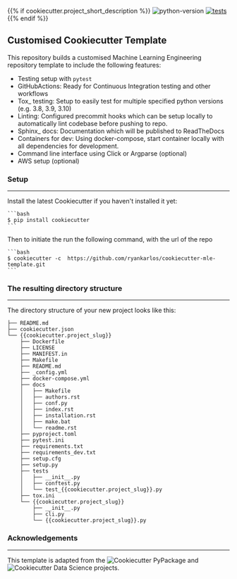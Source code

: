 
{{% if cookiecutter.project_short_description %}}
![python-version](https://img.shields.io/badge/Python-{{cookiecutter.python_version}}-green) 
[![tests](https://github.com/{{cookiecutter.github_username}}/{{cookiecutter.project_slug}}/actions/workflows/tests.yml/badge.svg?branch=master)](https://github.com/{{cookiecutter.github_username}}/{{cookiecutter.project_slug}}/actions)
{{% endif %}}


## Customised Cookiecutter Template

This repository builds a customised Machine Learning Engineering repository
template to include the following features:

* Testing setup with ``pytest``
* GitHubActions: Ready for Continuous Integration testing and other workflows
* Tox_ testing: Setup to easily test for multiple specified python versions (e.g. 3.8, 3.9, 3.10)
* Linting: Configured precommit hooks which can be setup locally to automatically lint codebase before pushing to repo.
* Sphinx_ docs: Documentation which will be published to ReadTheDocs 
* Containers for dev: Using docker-compose, start container locally with all dependencies for development.
* Command line interface using Click or Argparse (optional)
* AWS setup (optional)

### Setup
------------

 Install the latest Cookiecutter if you haven't installed it yet:

    ```bash
    $ pip install cookiecutter
    ```

Then to initiate the run the following command, with the url of the repo 
    
    ```bash
    $ cookiecutter -c  https://github.com/ryankarlos/cookiecutter-mle-template.git
    ```

### The resulting directory structure
------------

The directory structure of your new project looks like this: 

```
├── README.md
├── cookiecutter.json
└── {{cookiecutter.project_slug}}
    ├── Dockerfile
    ├── LICENSE
    ├── MANIFEST.in
    ├── Makefile
    ├── README.md
    ├── _config.yml
    ├── docker-compose.yml
    ├── docs
    │   ├── Makefile
    │   ├── authors.rst
    │   ├── conf.py
    │   ├── index.rst
    │   ├── installation.rst
    │   ├── make.bat
    │   └── readme.rst
    ├── pyproject.toml
    ├── pytest.ini
    ├── requirements.txt
    ├── requirements_dev.txt
    ├── setup.cfg
    ├── setup.py
    ├── tests
    │   ├── __init__.py
    │   ├── conftest.py
    │   └── test_{{cookiecutter.project_slug}}.py
    ├── tox.ini
    └── {{cookiecutter.project_slug}}
        ├── __init__.py
        ├── cli.py
        └── {{cookiecutter.project_slug}}.py
```


### Acknowledgements
---

This template is adapted from the ![Cookiecutter PyPackage](https://github.com/audreyfeldroy/cookiecutter-pypackage)
and  ![Cookiecutter Data Science](https://github.com/drivendata/cookiecutter-data-science.git) projects.